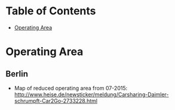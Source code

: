 
# Table of Contents
* [Operating Area](#Operating_Area)



# Operating Area <a id="Operating_Area"></a>

## Berlin

* Map of reduced operating area from 07-2015: http://www.heise.de/newsticker/meldung/Carsharing-Daimler-schrumpft-Car2Go-2733228.html


